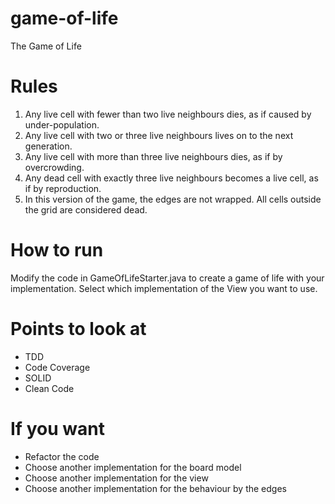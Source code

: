 # game-of-life

The Game of Life

# Rules

1. Any live cell with fewer than two live neighbours dies, as if caused by under-population.
2. Any live cell with two or three live neighbours lives on to the next generation.
3. Any live cell with more than three live neighbours dies, as if by overcrowding.
4. Any dead cell with exactly three live neighbours becomes a live cell, as if by reproduction.
5. In this version of the game, the edges are not wrapped. All cells outside the grid are considered dead.

# How to run

Modify the code in GameOfLifeStarter.java to create a game of life with your implementation. Select which 
implementation of the View you want to use.

# Points to look at

- TDD
- Code Coverage
- SOLID
- Clean Code

 # If you want

- Refactor the code
- Choose another implementation for the board model
- Choose another implementation for the view
- Choose another implementation for the behaviour by the edges
